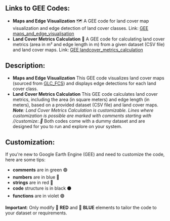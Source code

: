 ## Links to GEE Codes: 
- **Maps and Edge Visualization** 🗺️
  A GEE code for land cover map visualization and edge detection of land cover classes.
  Link: [GEE maps_and_edge_visualisation](https://code.earthengine.google.com/c2709949d2d31c7cf6f1735a82781643)
- **Land Cover Metrics Calculation** 🧮
  A GEE code for calculating land cover metrics (area in m² and edge length in m) from a given dataset (CSV file) and land cover maps.
  Link: [GEE landcover_metrics_calculation](https://code.earthengine.google.com/3d97c3bb1580aa7b24778c0ff61d00bd)

## Description: 
- **Maps and Edge Visualization**
  This GEE code visualizes land cover maps (sourced from [GLC_FCS](https://gee-community-catalog.org/projects/glc_fcs/)) and displays edge detections for each land cover class. 
- **Land Cover Metrics Calculation**
  This GEE code calculates land cover metrics, including the area (in square meters) and edge length (in meters), based on a provided dataset (CSV file) and land cover maps.
  _**Note**: Land Cover Metrics Calculation is customizable. Lines where customization is possible are marked with comments starting with //customize:.🎨_
Both codes come with a dummy dataset and are designed for you to run and explore on your system.

## Customization: 
If you're new to Google Earth Engine (GEE) and need to customize the code, here are some tips:

- **comments** are in green  🟢
- **numbers** are in blue 🔵 
- **strings** are in red 🔴 
- **code** structure is in black ⚫
- **functions** are in violet 🟣

**Important**: Only modify 🔴 **RED** and 🔵 **BLUE** elements to tailor the code to your dataset or requirements.
